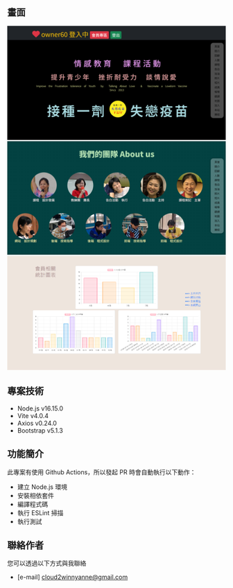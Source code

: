 ## 畫面

![範例圖片 1](/project-VLLV/ReadMe-imgs/ReadMe-1.png)
![範例圖片 2](/project-VLLV/ReadMe-imgs/ReadMe-2.png)
![範例圖片 3](/project-VLLV/ReadMe-imgs/ReadMe-3.png)

## 專案技術

- Node.js v16.15.0
- Vite v4.0.4
- Axios v0.24.0
- Bootstrap v5.1.3

## 功能簡介

此專案有使用 Github Actions，所以發起 PR 時會自動執行以下動作：

- 建立 Node.js 環境
- 安裝相依套件
- 編譯程式碼
- 執行 ESLint 掃描
- 執行測試

## 聯絡作者

您可以透過以下方式與我聯絡
- [e-mail] cloud2winnyanne@gmail.com

